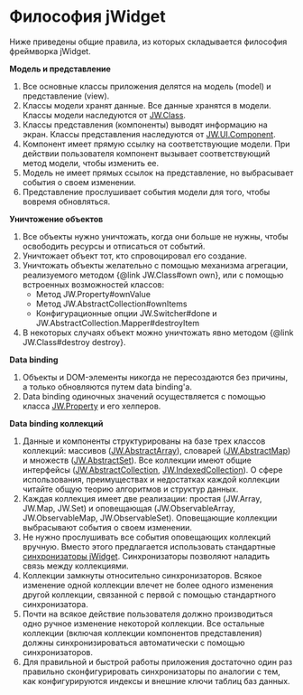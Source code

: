 ﻿# Философия jWidget

Ниже приведены общие правила, из которых складывается философия фреймворка jWidget.

**Модель и представление**

1. Все основные классы приложения делятся на модель (model) и представление (view).
1. Классы модели хранят данные. Все данные хранятся в модели. Классы модели наследуются от [JW.Class](#!/guide/rujwclass).
1. Классы представления (компоненты) выводят информацию на экран. Классы представления наследуются от [JW.UI.Component](#!/guide/rujwuicomponent).
1. Компонент имеет прямую ссылку на соответствующие модели. При действии пользователя компонент вызывает
соответствующий метод модели, чтобы изменить ее.
1. Модель не имеет прямых ссылок на представление, но выбрасывает события о своем изменении.
1. Представление прослушивает события модели для того, чтобы вовремя обновляться.

**Уничтожение объектов**

1. Все объекты нужно уничтожать, когда они больше не нужны, чтобы освободить ресурсы и отписаться от событий.
1. Уничтожает объект тот, кто спровоцировал его создание.
1. Уничтожать объекты желательно с помощью механизма агрегации, реализуемого методом {@link JW.Class#own own}, или с помощью
встроенных возможностей классов:
    - Метод JW.Property#ownValue
    - Метод JW.AbstractCollection#ownItems
    - Конфигурационные опции JW.Switcher#done и JW.AbstractCollection.Mapper#destroyItem
1. В некоторых случаях объект можно уничтожать явно методом {@link JW.Class#destroy destroy}.

**Data binding**

1. Объекты и DOM-элементы никогда не пересоздаются без причины, а только обновляются путем data binding'а.
1. Data binding одиночных значений осуществляется с помощью класса [JW.Property](#!/guide/rujwproperty) и его хелперов.

**Data binding коллекций**

1. Данные и компоненты структурированы на базе трех классов коллекций:
массивов ([JW.AbstractArray](#!/guide/rujwabstractarray)),
словарей ([JW.AbstractMap](#!/guide/rujwabstractmap)) и
множеств ([JW.AbstractSet](#!/guide/rujwabstractset)). Все коллекции имеют общие интерфейсы
([JW.AbstractCollection](#!/guide/rujwabstractcollection),
[JW.IndexedCollection](#!/guide/rujwindexedcollection)). О сфере использования, преимуществах и недостатках каждой
коллекции читайте общую теорию алгоритмов и структур данных.
1. Каждая коллекция имеет две реализации: простая (JW.Array, JW.Map, JW.Set) и оповещающая
(JW.ObservableArray, JW.ObservableMap, JW.ObservableSet). Оповещающие коллекции выбрасывают события о своем изменении.
1. Не нужно прослушивать все события оповещающих коллекций вручную. Вместо этого предлагается использовать
стандартные [синхронизаторы jWidget](#!/guide/rujwabstractcollection). Синхронизаторы позволяют наладить связь между коллекциями.
1. Коллекции замкнуты относительно синхронизаторов. Всякое изменение одной коллекции влечет не более одного
изменения другой коллекции, связанной с первой с помощью стандартного синхронизатора.
1. Почти на всякое действие пользователя должно производиться одно ручное изменение некоторой коллекции.
Все остальные коллекции (включая коллекции компонентов представления) должны синхронизироваться автоматически
с помощью синхронизаторов.
1. Для правильной и быстрой работы приложения достаточно один раз правильно сконфигурировать синхронизаторы по
аналогии с тем, как конфигурируются индексы и внешние ключи таблиц баз данных.
